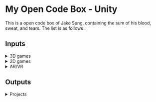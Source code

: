# My Open Code Box - Unity
This is a open code box of Jake Sung, containing the sum of his blood, sweat, and tears. The list is as follows :  

## Inputs
<details>
<summary>3D games</summary>

- video here 
- video here 
- video here 
</details>

<details>
<summary>2D games</summary>

- video here 
- video here 
- video here 
</details>

<details>
<summary>AR/VR</summary>

- video here 
- video here 
- video here 
</details>

## Outputs
<details>
<summary>Projects</summary>

- video here 
- video here 
- video here 
</details>
